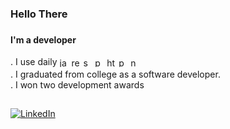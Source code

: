 <h3>Hello There<h3>
<h4>I'm a developer</h4>
. I use daily
<span style="display: inline-block; vertical-align: middle;">
  <img src="https://cdn.jsdelivr.net/gh/devicons/devicon/icons/javascript/javascript-original.svg" height="15" alt="javascript logo" />
  <img src="https://cdn.jsdelivr.net/gh/devicons/devicon/icons/react/react-original.svg" height="15" alt="react logo" />
  <img src="https://cdn.jsdelivr.net/gh/devicons/devicon/icons/sass/sass-original.svg" height="15" alt="sass logo" />
  <img src="https://cdn.jsdelivr.net/gh/devicons/devicon/icons/python/python-original.svg" height="15" alt="python logo" />
  <img src="https://cdn.jsdelivr.net/gh/devicons/devicon/icons/html5/html5-original.svg" height="15" alt="html5 logo" />
  <img src="https://cdn.jsdelivr.net/gh/devicons/devicon/icons/php/php-original.svg" height="15" alt="php logo" />
  <img src="https://cdn.jsdelivr.net/gh/devicons/devicon/icons/nodejs/nodejs-original.svg" height="15" alt="nodejs logo" />
</span>
<br>
. I graduated from college as a software developer.<br>
. I won two development awards

##
[![LinkedIn](https://img.shields.io/badge/LinkedIn-%230077B5.svg?logo=linkedin&logoColor=white)](www.linkedin.com/in/andrétorres)
